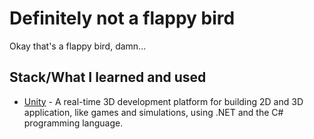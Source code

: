 # Definitely not a flappy bird
Okay that's a flappy bird, damn...

## Stack/What I learned and used
- [Unity](https://unity.com/) - A real-time 3D development platform for building 2D and 3D application, like games and simulations, using .NET and the C# programming language.
